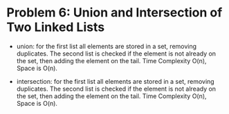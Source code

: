 # Problem 6: Union and Intersection of Two Linked Lists

 - union: for the first list all elements are stored in a set, removing duplicates. The second list is checked if the element is not already on the set, then adding the element on the tail. Time Complexity O(n), Space is O(n).

 - intersection: for the first list all elements are stored in a set, removing duplicates. The second list is checked if the element is not already on the set, then adding the element on the tail. Time Complexity O(n), Space is O(n).
